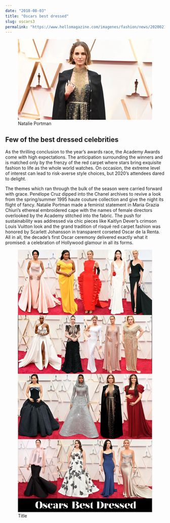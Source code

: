 ```yaml
---
date: "2018-08-03"
title: "Oscars best dressed"
slug: oscars3
permalink: "https://www.hellomagazine.com/imagenes/fashion/news/2020021384715/natalie-portman-responds-to-rose-mcgowans-scathing-oscars-comments/0-407-566/natalie-portman-oscars-cape-t.jpg"
---
```

 <!-- markdownlint-disable MD033 -->
 <figure class="figure">
    <img src="./images/natalie.jpg" alt="Title"/>
    <figcaption class="figure__caption">Natalie Portman</figcaption>
</figure>

 ## Few of the best dressed celebrities
 As the thrilling conclusion to the year’s awards race, the Academy Awards come with high expectations. The anticipation surrounding the winners and is matched only by the frenzy of the red carpet where stars bring exquisite fashion to life as the whole world watches. On occasion, the extreme level of interest can lead to risk-averse style choices, but 2020’s attendees dared to delight.

The themes which ran through the bulk of the season were carried forward with grace. Penélope Cruz dipped into the Chanel archives to revive a look from the spring/summer 1995 haute couture collection and give the night its flight of fancy. Natalie Portman made a feminist statement in Maria Grazia Chiuri’s ethereal embroidered cape with the names of female directors overlooked by the Academy stitched into the fabric. The push for sustainability was addressed via chic pieces like Kaitlyn Dever’s crimson Louis Vuitton look and the grand tradition of risqué red carpet fashion was honored by Scarlett Johansson in transparent corseted Oscar de la Renta. All in all, the decade’s first Oscar ceremony delivered exactly what it promised: a celebration of Hollywood glamour in all its forms.
 <figure class="figure">
    <img src="./images/Oscars2.jpg" alt="Title"/>
    <figcaption class="figure__caption">Title</figcaption>
</figure> 
